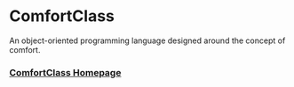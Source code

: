 # ComfortClass
An object-oriented programming language designed around the concept of comfort.

### [ComfortClass Homepage](https://anonymouse17.github.io/comfortclass)
